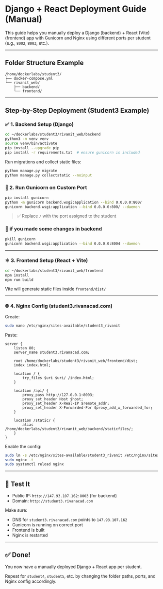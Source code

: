 # Django + React Deployment Guide (Manual)

This guide helps you manually deploy a Django (backend) + React (Vite) (frontend) app with Gunicorn and Nginx using different ports per student (e.g., `8002`, `8003`, etc.).

---

## Folder Structure Example
```
/home/dockerlabs/student3/
├── docker-compose.yml
└── rivanit_web/
    ├── backend/
    └── frontend/
```

---

## Step-by-Step Deployment (Student3 Example)

### ✅ 1. Backend Setup (Django)

```bash
cd ~/dockerlabs/student3/rivanit_web/backend
python3 -m venv venv
source venv/bin/activate
pip install --upgrade pip
pip install -r requirements.txt  # ensure gunicorn is included
```

Run migrations and collect static files:
```bash
python manage.py migrate
python manage.py collectstatic --noinput
```

### 🐍 2. Run Gunicorn on Custom Port
```bash
pip install gunicorn
python -m gunicorn backend.wsgi:application --bind 0.0.0.0:800/
gunicorn backend.wsgi:application --bind 0.0.0.0:800/ --daemon

```

> ✅ Replace `/` with the port assigned to the student

### 🐍 if you made some changes in backend
```bash
pkill gunicorn
gunicorn backend.wsgi:application --bind 0.0.0.0:8004 --daemon


```

---

### ⚛ 3. Frontend Setup (React + Vite)

```bash
cd ~/dockerlabs/student3/rivanit_web/frontend
npm install
npm run build
```

Vite will generate static files inside `frontend/dist/`

---

### 🌐 4. Nginx Config (student3.rivanacad.com)

Create:
```bash
sudo nano /etc/nginx/sites-available/student3_rivanit
```

Paste:
```nginx
server {
    listen 80;
    server_name student3.rivanacad.com;

    root /home/dockerlabs/student3/rivanit_web/frontend/dist;
    index index.html;

    location / {
        try_files $uri $uri/ /index.html;
    }

    location /api/ {
        proxy_pass http://127.0.0.1:8003;
        proxy_set_header Host $host;
        proxy_set_header X-Real-IP $remote_addr;
        proxy_set_header X-Forwarded-For $proxy_add_x_forwarded_for;
    }

    location /static/ {
        alias /home/dockerlabs/student3/rivanit_web/backend/staticfiles/;
    }
}
```

Enable the config:
```bash
sudo ln -s /etc/nginx/sites-available/student3_rivanit /etc/nginx/sites-enabled/
sudo nginx -t
sudo systemctl reload nginx
```

---

## 🧪 Test It
- Public IP: `http://147.93.107.162:8003` (for backend)
- Domain: `http://student3.rivanacad.com`

Make sure:
- DNS for `student3.rivanacad.com` points to `147.93.107.162`
- Gunicorn is running on correct port
- Frontend is built
- Nginx is restarted

---

## ✅ Done!
You now have a manually deployed Django + React app per student.

Repeat for `student4`, `student5`, etc. by changing the folder paths, ports, and Nginx config accordingly.

